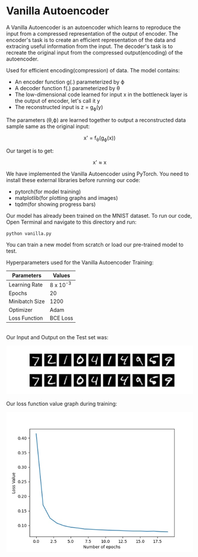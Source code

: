 # Vanilla Autoencoder

A Vanilla Autoencoder is an autoencoder which learns to reproduce the input from a compressed representation of the output of encoder. The encoder's task is to create an efficient representation of the data and extracing useful information from the input. The decoder's task is to recreate the original input from the compressed output(encoding) of the autoencoder.

Used for efficient encoding(compression) of data.
The model contains:
* An encoder function g(.) parameterized by ϕ
* A decoder function f(.) parameterized by θ
* The low-dimensional code learned for input x in the bottleneck layer is the output of encoder, let's call it y 
* The reconstructed input is z = g<sub>ϕ</sub>(y)

The parameters (θ,ϕ) are learned together to output a reconstructed data sample same as the original input:
<div align='center'> x' = f<sub>θ</sub>(g<sub>ϕ</sub>(x)) </div>

Our target is to get:
<div align='center'> x' ≈ x </div>

We have implemented the Vanilla Autoencoder using PyTorch. You need to install these external libraries before running our code: 
* pytorch(for model training)
* matplotlib(for plotting graphs and images)
* tqdm(for showing progress bars)

Our model has already been trained on the MNIST dataset. To run our code, Open Terminal and navigate to this directory and run:
```
python vanilla.py
```
You can train a new model from scratch or load our pre-trained model to test.

Hyperparameters used for the Vanilla Autoencoder Training:

| Parameters|  Values |
| -------- | -------- |
| Learning Rate | 8 x 10<sup>-3</sup>  | 
| Epochs | 20 |
| Minibatch Size | 1200 |
| Optimizer | Adam |
| Loss Function | BCE Loss |  
<br/>
Our Input and Output on the Test set was:

![Output Image](output1.jpg)

Our loss function value graph during training:

![Graph Image](lossgraph.jpg)
